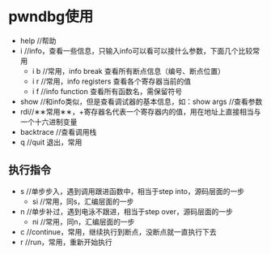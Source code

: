 # pwndbg使用
- help //帮助
- i //info，查看一些信息，只输入info可以看可以接什么参数，下面几个比较常用
    - i b //常用，info break 查看所有断点信息（编号、断点位置）
    - i r //常用，info registers 查看各个寄存器当前的值
    - i f //info function 查看所有函数名，需保留符号
- show //和info类似，但是查看调试器的基本信息，如：show args //查看参数
- rdi//∗∗常用∗∗，+寄存器名代表一个寄存器内的值，用在地址上直接相当与一个十六进制变量
- backtrace //查看调用栈
- q //quit 退出，常用
## 执行指令
- s //单步步入，遇到调用跟进函数中，相当于step into，源码层面的一步
    - si //常用，同s，汇编层面的一步
- n //单步补过，遇到电泳不跟进，相当于step over，源码层面的一步
    - ni //常用，同n，汇编层面的一步
- c //continue，常用，继续执行到断点，没断点就一直执行下去
- r //run，常用，重新开始执行